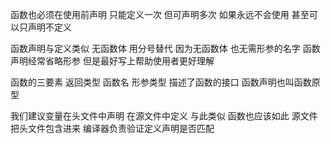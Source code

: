 函数也必须在使用前声明 只能定义一次 但可声明多次
如果永远不会使用 甚至可以只声明不定义

函数声明与定义类似 无函数体 用分号替代 因为无函数体 也无需形参的名字 函数声明经常省略形参 但是最好写上帮助使用者更好理解

函数的三要素 返回类型 函数名 形参类型 描述了函数的接口 函数声明也叫函数原型

我们建议变量在头文件中声明 在源文件中定义 与此类似 函数也应该如此 源文件把头文件包含进来 编译器负责验证定义声明是否匹配